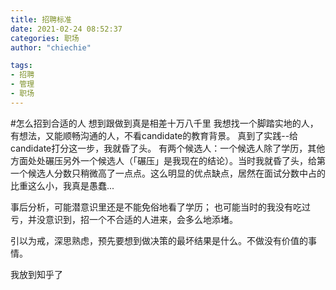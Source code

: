 ```yaml
---
title: 招聘标准
date: 2021-02-24 08:52:37
categories: 职场
author: "chiechie"

tags:
- 招聘
- 管理
- 职场
---
```


#怎么招到合适的人
想到跟做到真是相差十万八千里
我想找一个脚踏实地的人，有想法，又能顺畅沟通的人，不看candidate的教育背景。
真到了实践--给candidate打分这一步，我就昏了头。
有两个候选人：一个候选人除了学历，其他方面处处碾压另外一个候选人（「碾压」是我现在的结论）。当时我就昏了头，给第一个候选人分数只稍微高了一点点。这么明显的优点缺点，居然在面试分数中占的比重这么小，我真是愚蠢...

事后分析，可能潜意识里还是不能免俗地看了学历；
也可能当时的我没有吃过亏，并没意识到，招一个不合适的人进来，会多么地添堵。

引以为戒，深思熟虑，预先要想到做决策的最坏结果是什么。不做没有价值的事情。

我放到知乎了